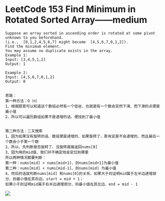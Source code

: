# LeetCode 153 Find Minimum in Rotated Sorted Array——medium

```
Suppose an array sorted in ascending order is rotated at some pivot unknown to you beforehand.
(i.e.,  [0,1,2,4,5,6,7] might become  [4,5,6,7,0,1,2]).
Find the minimum element.
You may assume no duplicate exists in the array.
Example 1:
Input: [3,4,5,1,2] 
Output: 1

Example 2:
Input: [4,5,6,7,0,1,2]
Output: 0


思路：
第一种方法：O（n）
1、根据题意可以知道这个数组必然有一个低谷、也就是有一个数会突然下滑、而下滑的点便是最小值
2、所以可以遍历数组如果不是递增的话、便找到了最小值


第二种方法：二叉搜索
1、因为如果没有旋转的话、数组便是递增的、如果旋转了，那肯定是不会递增的、而且最后一个数会小于第一个数
2、所以、先判断是否旋转了、没旋转直接返回nums[0]
3、因为用的mid值、我们并不确定他会定位到哪里
所以两种情况都要判断：
第一种：nums[mid] > nums[mid+1]、则nums[mid+1]为最小值
第二种：nums[mid] < nums[mid-1]、则nums[mid] 为最小值
4、然后的话就判断nums[mid] 和nums[0]的关系、如果大于则证明mid属于左半边递增部分、则最小值在其右边、start = mid + 1；
如果小于则证明mid属于右半边递增部分、则最小值在其左边、end = mid - 1

```
![](https://github.com/only-you/interview/blob/master/picture/153.png)
